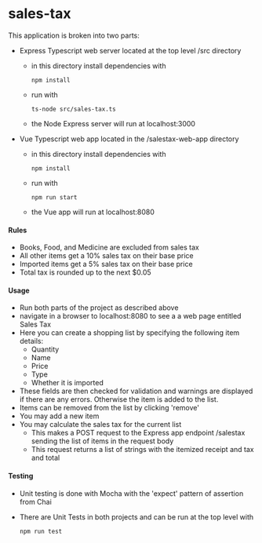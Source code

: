 # sales-tax

This application is broken into two parts:

* Express Typescript web server located at the top level /src directory

  * in this directory install dependencies with

    ```
    npm install
    ```

  * run with 

    ```
    ts-node src/sales-tax.ts
    ```

  * the Node Express server will run at localhost:3000

* Vue Typescript web app located in the /salestax-web-app directory

  * in this directory install dependencies with

    ```
    npm install
    ```

  * run with

    ```
    npm run start
    ```

  * the Vue app will run at localhost:8080

#### Rules

* Books, Food, and Medicine are excluded from sales tax
* All other items get a 10% sales tax on their base price
* Imported items get a 5% sales tax on their base price
* Total tax is rounded up to the next $0.05

#### Usage

* Run both parts of the project as described above
* navigate in a browser to localhost:8080 to see a a web page entitled Sales Tax
* Here you can create a shopping list by specifying the following item details:
  * Quantity
  * Name
  * Price
  * Type
  * Whether it is imported
* These fields are then checked for validation and warnings are displayed if there are any errors. Otherwise the item is added to the list.
* Items can be removed from the list by clicking 'remove'
* You may add a new item
* You may calculate the sales tax for the current list
  * This makes a POST request to the Express app endpoint /salestax sending the list of items in the request body
  * This request returns a list of strings with the itemized receipt and tax and total 

#### Testing

* Unit testing is done with Mocha with the 'expect' pattern of assertion from Chai

* There are Unit Tests in both projects and can be run at the top level with

  ```
  npm run test
  ```

  

